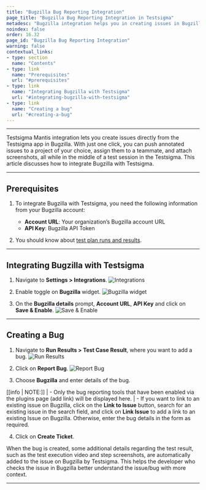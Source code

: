 ```yaml
---
title: "Bugzilla Bug Reporting Integration"
page_title: "Bugzilla Bug Reporting Integration in Testsigma"
metadesc: "Bugzilla integration helps you in creating issues in Bugzilla from the Testsigma. Learn how to integrate Testsigma with Bugzilla for real-time bug reporting"
noindex: false
order: 16.32
page_id: "Bugzilla Bug Reporting Integration"
warning: false
contextual_links:
- type: section
  name: "Contents"
- type: link
  name: "Prerequisites"
  url: "#prerequisites"
- type: link
  name: "Integrating Bugzilla with Testsigma"
  url: "#integrating-bugzilla-with-testsigma"
- type: link
  name: "Creating a bug"
  url: "#creating-a-bug"
---
```


---

Testsigma Mantis integration lets you create issues directly from the Testsigma app in Bugzilla. With just one click, you can push annotated issues to a project of your choice, assign them to a teammate, and attach screenshots, all while in the middle of a test session in the Testsigma. This article discusses how to integrate Bugzilla with Testsigma.

---

## **Prerequisites**


1. To integrate Bugzilla with Testsigma, you need the following information from your Bugzilla account:
    - **Account URL**: Your organization’s Bugzilla account URL
    - **API Key**: Bugzilla API Token


2. You should know about [test plan runs and results](https://testsigma.com/docs/runs/test-plan-executions/).

---

## **Integrating Bugzilla with Testsigma**

1. Navigate to **Settings > Integrations**.
![Integrations](https://s3.amazonaws.com/static-docs.testsigma.com/new_images/projects/applications/mstinav.png)


2. Enable toggle on **Bugzilla** widget.
![Bugzilla widget](https://s3.amazonaws.com/static-docs.testsigma.com/new_images/projects/applications/bzintgl.png)


3. On the **Bugzilla details** prompt, **Account URL**, **API Key** and click on **Save & Enable**.
![Save & Enable](https://s3.amazonaws.com/static-docs.testsigma.com/new_images/projects/applications/bzsae.png)


---


## **Creating a Bug**


1. Navigate to **Run Results > Test Case Result**, where you want to add a bug.
![Run Results](https://s3.amazonaws.com/static-docs.testsigma.com/new_images/projects/applications/tcresultyt.png)


2. Click on **Report Bug**.
![Report Bug](https://s3.amazonaws.com/static-docs.testsigma.com/new_images/projects/applications/reportbugyt.png)


3. Choose **Bugzilla** and enter details of the bug.

[[info | NOTE:]]
| - Only the bug reporting tools that have been enabled via the plugins page (add link) will be displayed here.
| - If you want to link to an existing issue on Bugzilla, click on the **Link to Issue** button, search for an existing issue in the search field, and click on **Link Issue** to add a link to an existing Issue on Bugzilla. Otherwise, enter the bug details in the form as required.

4. Click on **Create Ticket**.
  

When the bug is created, some additional details regarding the test result, such as the test execution video and step screenshots, are automatically added to the issue on Bugzilla by Testsigma. This helps the developer who checks the issue in Bugzilla better understand the issue/bug with more context.



---